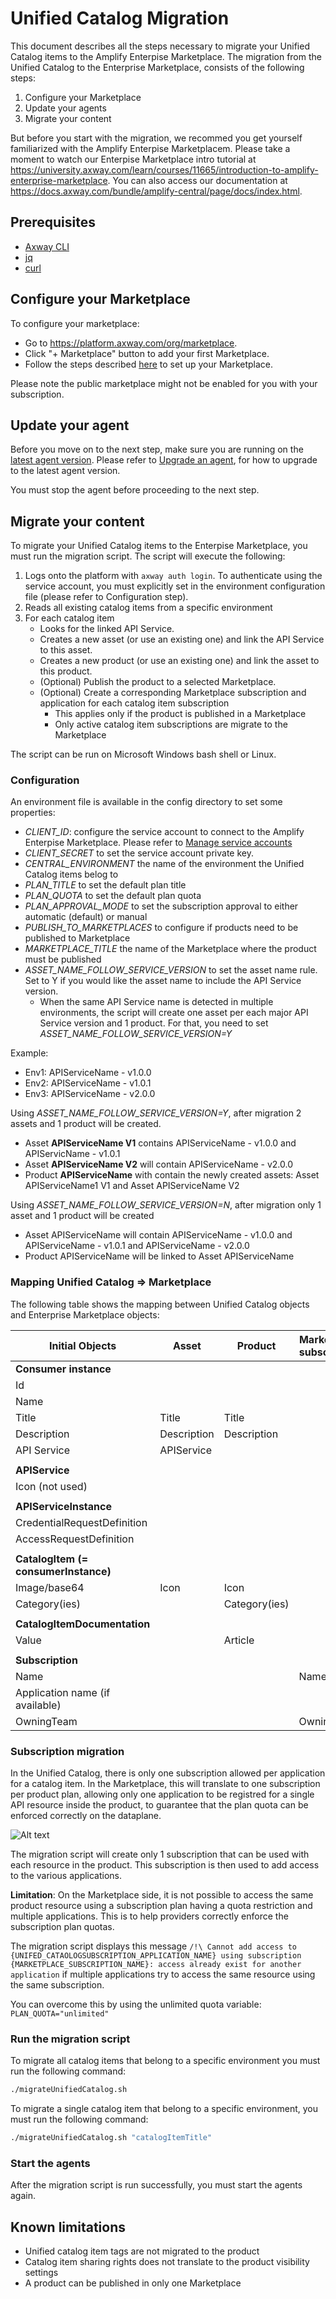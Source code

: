 # Unified Catalog Migration

This document describes all the steps necessary to migrate your Unified Catalog items to the Amplify Enterpise Marketplace.
The migration from the Unified Catalog to the Enterprise Marketplace, consists of the following steps: 
1. Configure your Marketplace
2. Update your agents
3. Migrate your content

But before you start with the migration, we recommed you get yourself familiarized with the Amplify Enterpise Marketplacem. 
Please take a moment to watch our Enterpise Marketplace intro tutorial at https://university.axway.com/learn/courses/11665/introduction-to-amplify-enterprise-marketplace. You can also access our documentation at 
https://docs.axway.com/bundle/amplify-central/page/docs/index.html.

## Prerequisites

* [Axway CLI](https://docs.axway.com/bundle/amplify-central/page/docs/integrate_with_central/cli_central/index.html)
* [jq](https://jqlang.github.io/jq/)
* [curl](https://curl.se/)

## Configure your Marketplace
To configure your marketplace: 
   * Go to https://platform.axway.com/org/marketplace.
   * Click "+ Marketplace" button to add your first Marketplace.
   * Follow the steps described [here](https://docs.axway.com/bundle/amplify-central/page/docs/manage_marketplace/customize_marketplace/index.html) to set up your Marketplace.

Please note the public marketplace might not be enabled for you with your subscription.

## Update your agent
Before you move on to the next step, make sure you are running on the [latest agent version](https://docs.axway.com/bundle/amplify-central/page/docs/amplify_relnotes/index.html).
Please refer to [Upgrade an agent]( https://docs.axway.com/bundle/amplify-central/page/docs/connect_manage_environ/connected_agent_common_reference/upgrade_agent/index.html), for how to upgrade to the latest agent version.

You must stop the agent before proceeding to the next step.

## Migrate your content

To migrate your Unified Catalog items to the Enterpise Marketplace, you must run the migration script. The script will execute the following:
1. Logs onto the platform with `axway auth login`. To authenticate using the service account, you must explicitly set in the environment configuration file (please refer to Configuration step).
2. Reads all existing catalog items from a specific environment
3. For each catalog item
    * Looks for the linked API Service.
    * Creates a new asset (or use an existing one) and link the API Service to this asset.
    * Creates a new product (or use an existing one) and link the asset to this product.
    * (Optional) Publish the product to a selected Marketplace.
    * (Optional) Create a corresponding Marketplace subscription and application for each catalog item subscription
      * This applies only if the product is published in a Marketplace
      * Only active catalog item subscriptions are migrate to the Marketplace
    
The script can be run on Microsoft Windows bash shell or Linux.

### Configuration

An environment file is available in the config directory to set some properties:

* _CLIENT_ID_: configure the service account to connect to the Amplify Enterpise Marketplace. Please refer to [Manage service accounts](https://docs.axway.com/bundle/platform-management/page/docs/management_guide/organizations/managing_organizations/managing_service_accounts/index.html)
* _CLIENT_SECRET_ to set the service account private key.
* _CENTRAL_ENVIRONMENT_ the name of the environment the Unified Catalog items belog to
* _PLAN_TITLE_ to set the default plan title
* _PLAN_QUOTA_ to set the default plan quota
* _PLAN_APPROVAL_MODE_ to set the subscription approval to either automatic (default) or manual
* _PUBLISH_TO_MARKETPLACES_ to configure if products need to be published to Marketplace
* _MARKETPLACE_TITLE_ the name of the Marketplace where the product must be published
* _ASSET_NAME_FOLLOW_SERVICE_VERSION_ to set the asset name rule. Set to Y if you would like the asset name to include the API Service version.
   * When the same API Service name is detected in multiple environments, the script will create one asset per each major API Service version and 1 product. For that, you need to set _ASSET_NAME_FOLLOW_SERVICE_VERSION=Y_

Example:

* Env1: APIServiceName - v1.0.0
* Env2: APIServiceName - v1.0.1
* Env3: APIServiceName - v2.0.0

Using _ASSET_NAME_FOLLOW_SERVICE_VERSION=Y_, after migration 2 assets and 1 product will be created.

* Asset **APIServiceName V1** contains APIServiceName - v1.0.0 and APIServicName - v1.0.1
* Asset **APIServiceName V2** will contain APIServiceName - v2.0.0
* Product **APIServiceName** with contain the newly created assets: Asset APIServiceName1 V1 and Asset APIServiceName V2

Using _ASSET_NAME_FOLLOW_SERVICE_VERSION=N_, after migration only 1 asset and 1 product will be created
* Asset APIServiceName will contain  APIServiceName - v1.0.0 and APIServiceName - v1.0.1 and APIServiceName - v2.0.0
* Product APIServiceName will be linked to Asset APIServiceName

### Mapping Unified Catalog => Marketplace

The following table shows the mapping between Unified Catalog objects and Enterprise Marketplace objects:

| Initial Objects                      | Asset                | Product       | Marketplace subscription | Marketplace application |
|------------------------------------|------------------------|---------------|--------------------------|-------------------------|
| **Consumer instance**                |                      |               |                          |                         |
|  Id                                  |                      |               |                          |                         |
|  Name                                |                      |               |                          |                         |
|  Title                               | Title                | Title         |                          |                         |
|  Description                         | Description          | Description   |                          |                         |
|  API Service                         | APIService           |               |                          |                         |
|                                      |                      |               |                          |                         |
| **APIService**                       |                      |               |                          |                         |
|  Icon (not used)                     |                      |               |                          |                         |
|                                      |                      |               |                          |                         |
| **APIServiceInstance**               |                      |               |                          |                         |
|  CredentialRequestDefinition         |                      |               |                          |                         |
|  AccessRequestDefinition             |                      |               |                          |                         |
|                                      |                      |               |                          |                         |
| **CatalogItem (= consumerInstance)** |                      |               |                          |                         |
|  Image/base64                        | Icon                 | Icon          |                          |                         |
|  Category(ies)                       |                      | Category(ies) |                          |                         |
|                                      |                      |               |                          |                         |
| **CatalogItemDocumentation**         |                      |               |                          |                         |
|  Value                               |                      | Article       |                          |                         |
|                                      |                      |               |                          |                         |
| **Subscription**                     |                      |               |                          |                         |
|  Name                                |                      |               | Name                     |                         |
|  Application name (if available)     |                      |               |                          | Name                    |
|  OwningTeam                          |                      |               | OwningTeam               | OwningTeam              |

### Subscription migration
In the Unified Catalog, there is only one subscription allowed per application for a catalog item. 
In the Marketplace, this will translate to one subscription per product plan, allowing only one application to be registred for a single API resource inside the product, to guarantee that the plan quota can be enforced correctly on the dataplane.

![Alt text](subscription.png)

The migration script will create only 1 subscription that can be used with each resource in the product. This subscription is then used to add access to the various applications.

**Limitation**:
On the Marketplace side, it is not possible to access the same product resource using a subscription plan having a quota restriction and multiple applications. This is to help providers correctly enforce the subscription plan quotas.

The migration script displays this message `/!\ Cannot add access to {UNIFED_CATAOLOGSUBSCRIPTION_APPLICATION_NAME} using subscription {MARKETPLACE_SUBSCRIPTION_NAME}: access already exist for another application` if multiple applications try to access the same resource using the same subscription.

You can overcome this by using the unlimited quota variable: `PLAN_QUOTA="unlimited"`

### Run the migration script
To migrate all catalog items that belong to a specific environment you must run the following command:

```bash
./migrateUnifiedCatalog.sh
```
To migrate a single catalog item that belong to a specific environment, you must run the following command:

```bash
./migrateUnifiedCatalog.sh "catalogItemTitle"
```
### Start the agents
After the migration script is run successfully, you must start the agents again.

## Known limitations

* Unified catalog item tags are not migrated to the product
* Catalog item sharing rights does not translate to the product visibility settings
* A product can be published in only one Marketplace

